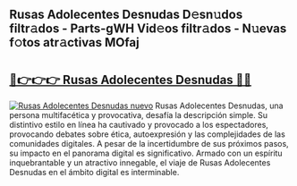 ## Rusas Adolecentes Desnudas D𝚎sn𝚞dos filtr𝚊dos - Parts-gWH Vid𝚎os filtr𝚊dos - N𝚞evas f𝚘tos atr𝚊ctivas MOfaj

# <h2><a href="http://mb4i3xl.tromn.icu/?c=Rusas+Adolecentes+Desnudas">🔗👉👉👉 Rusas Adolecentes Desnudas 🔗🔗</a></h2>

[![Rusas Adolecentes Desnudas nuevo](https://i.imgur.com/pEAQMta.gif)](http://mb4i3xl.tromn.icu/?c=Rusas+Adolecentes+Desnudas)
Rusas Adolecentes Desnudas, una persona multifacética y provocativa, desafía la descripción simple. Su distintivo estilo en línea ha cautivado y provocado a los espectadores, provocando debates sobre ética, autoexpresión y las complejidades de las comunidades digitales. A pesar de la incertidumbre de sus próximos pasos, su impacto en el panorama digital es significativo. Armado con un espíritu inquebrantable y un atractivo innegable, el viaje de Rusas Adolecentes Desnudas en el ámbito digital es interminable.
